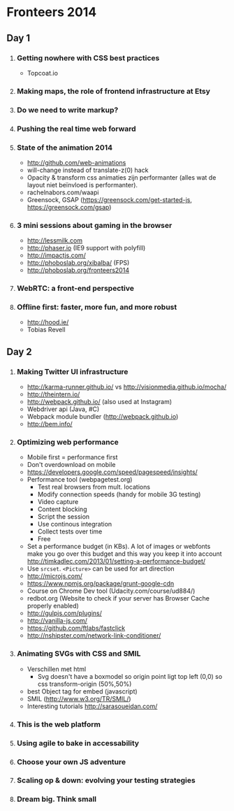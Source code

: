 # Fronteers 2014

## Day 1
1. ### Getting nowhere with CSS best practices
    - Topcoat.io

1. ### Making maps, the role of frontend infrastructure at Etsy


1. ### Do we need to write markup?


1. ### Pushing the real time web forward


1. ### State of the animation 2014
    - http://github.com/web-animations
    - will-change instead of translate-z(0) hack
    - Opacity & transform css animaties zijn performanter (alles wat de layout niet beïnvloed is performanter).
    - rachelnabors.com/waapi
    - Greensock, GSAP (https://greensock.com/get-started-js, https://greensock.com/gsap)

1. ### 3 mini sessions about gaming in the browser
    - http://lessmilk.com
    - http://phaser.io (IE9 support with polyfill)
    - http://impactjs.com/
    - http://phoboslab.org/xibalba/ (FPS)
    - http://phoboslab.org/fronteers2014

1. ### WebRTC: a front-end perspective


1. ### Offline first: faster, more fun, and more robust
    - http://hood.ie/
    - Tobias Revell

## Day 2
1. ### Making Twitter UI infrastructure
    - http://karma-runner.github.io/ vs http://visionmedia.github.io/mocha/
    - http://theintern.io/
    - http://webpack.github.io/ (also used at Instagram)
	- Webdriver api (Java, #C)
	- Webpack module bundler (http://webpack.github.io)
	- http://bem.info/

1. ### Optimizing web performance
    - Mobile first = performance first
    - Don't overdownload on mobile
    - https://developers.google.com/speed/pagespeed/insights/
    - Performance tool (webpagetest.org)
        - Test real browsers from mult. locations
        - Modify connection speeds (handy for mobile 3G testing)
        - Video capture
        - Content blocking
        - Script the session
        - Use continous integration
        - Collect tests over time
        - Free
    - Set a performance budget (in KBs). A lot of images or webfonts make you go over this budget and this way you keep it into account http://timkadlec.com/2013/01/setting-a-performance-budget/
    - Use `srcset`. `<Picture>` can be used for art direction
    - http://microjs.com/
    - https://www.npmjs.org/package/grunt-google-cdn
    - Course on Chrome Dev tool (Udacity.com/course/ud884/)
    - redbot.org (Website to check if your server has Browser Cache properly enabled)
    - http://gulpjs.com/plugins/
    - http://vanilla-js.com/
    - https://github.com/ftlabs/fastclick
    - http://nshipster.com/network-link-conditioner/ 

1. ### Animating SVGs with CSS and SMIL
    - Verschillen met html
        - Svg doesn't have a boxmodel so origin point ligt top left (0,0) so css transform-origin (50%,50%)
    - best Object tag for embed (javascript)
    - SMIL (http://www.w3.org/TR/SMIL/)
    - Interesting tutorials http://sarasoueidan.com/


1. ### This is the web platform


1. ### Using agile to bake in accessability


1. ### Choose your own JS adventure


1. ### Scaling op & down: evolving your testing strategies


1. ### Dream big. Think small

